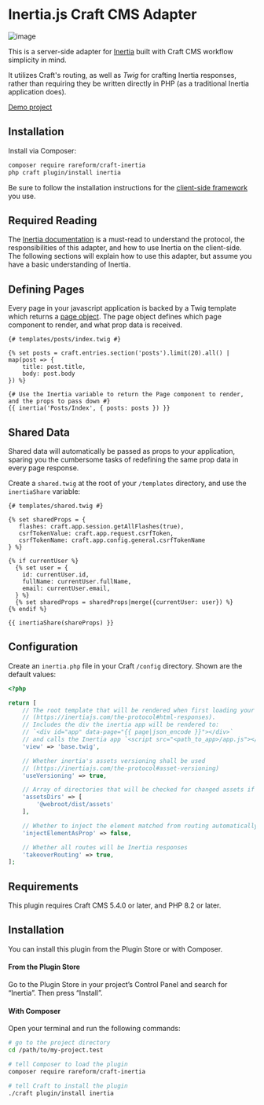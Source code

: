 # Inertia.js Craft CMS Adapter

![image](https://github.com/user-attachments/assets/97f925a2-74c8-4cc6-ad47-c4cdaafe915d)

This is a server-side adapter for [Inertia](https://inertiajs.com) built with Craft CMS workflow simplicity in mind.

It utilizes Craft's routing, as well as _Twig_ for crafting Inertia responses, rather than requiring they be written directly in PHP (as a traditional Inertia application does).

[Demo project](https://github.com/rareformlabs/pingcrm)

## Installation

Install via Composer:

```sh
composer require rareform/craft-inertia
php craft plugin/install inertia
```

Be sure to follow the installation instructions for the [client-side framework](https://inertiajs.com/client-side-setup) you use.

## Required Reading

The [Inertia documentation](https://inertiajs.com) is a must-read to understand the protocol, the responsibilities of this adapter, and how to use Inertia on the client-side. The following sections will explain how to use this adapter, but assume you have a basic understanding of Inertia.

## Defining Pages

Every page in your javascript application is backed by a Twig template which returns a [page object](https://inertiajs.com/the-protocol#the-page-object). The page object defines which page component to render, and what prop data is received.

```twig
{# templates/posts/index.twig #}

{% set posts = craft.entries.section('posts').limit(20).all() | map(post => {
    title: post.title,
    body: post.body
}) %}

{# Use the Inertia variable to return the Page component to render, and the props to pass down #}
{{ inertia('Posts/Index', { posts: posts }) }}
```

## Shared Data

Shared data will automatically be passed as props to your application, sparing you the cumbersome tasks of redefining the same prop data in every page response.

Create a `shared.twig` at the root of your `/templates` directory, and use the `inertiaShare` variable:

```twig
{# templates/shared.twig #}

{% set sharedProps = {
   flashes: craft.app.session.getAllFlashes(true),
   csrfTokenValue: craft.app.request.csrfToken,
   csrfTokenName: craft.app.config.general.csrfTokenName
} %}

{% if currentUser %}
  {% set user = {
    id: currentUser.id,
    fullName: currentUser.fullName,
    email: currentUser.email,
  } %}
  {% set sharedProps = sharedProps|merge({currentUser: user}) %}
{% endif %}

{{ inertiaShare(shareProps) }}
```

## Configuration

Create an `inertia.php` file in your Craft `/config` directory. Shown are the default values:

```php
<?php

return [
    // The root template that will be rendered when first loading your Inertia app
    // (https://inertiajs.com/the-protocol#html-responses).
    // Includes the div the inertia app will be rendered to:
    // `<div id="app" data-page="{{ page|json_encode }}"></div>`
    // and calls the Inertia app `<script src="<path_to_app>/app.js"></script>`
    'view' => 'base.twig',

    // Whether inertia's assets versioning shall be used
    // (https://inertiajs.com/the-protocol#asset-versioning)
    'useVersioning' => true,

    // Array of directories that will be checked for changed assets if `useVersioning` => true
    'assetsDirs' => [
        '@webroot/dist/assets'
    ],

    // Whether to inject the element matched from routing automatically into the application
    'injectElementAsProp' => false,

    // Whether all routes will be Inertia responses
    'takeoverRouting' => true,
];
```

## Requirements

This plugin requires Craft CMS 5.4.0 or later, and PHP 8.2 or later.

## Installation

You can install this plugin from the Plugin Store or with Composer.

#### From the Plugin Store

Go to the Plugin Store in your project’s Control Panel and search for “Inertia”. Then press “Install”.

#### With Composer

Open your terminal and run the following commands:

```bash
# go to the project directory
cd /path/to/my-project.test

# tell Composer to load the plugin
composer require rareform/craft-inertia

# tell Craft to install the plugin
./craft plugin/install inertia
```
